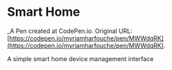 # Smart Home
 _A Pen created at CodePen.io. Original URL: [https://codepen.io/myriamharfouche/pen/MWWdqRK](https://codepen.io/myriamharfouche/pen/MWWdqRK).

 A simple smart home device management interface